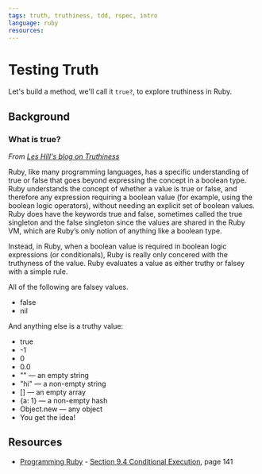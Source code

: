 ```yaml
---
tags: truth, truthiness, tdd, rspec, intro
language: ruby
resources: 
---
```


# Testing Truth

Let's build a method, we'll call it `true?`, to explore truthiness in Ruby.

## Background

### What is true?

_From [Les Hill's blog on Truthiness](http://blog.leshill.org/blog/2012/03/25/a-question-of-truth.html)_

Ruby, like many programming languages, has a specific understanding of true or false that goes beyond expressing the concept in a boolean type. Ruby understands the concept of whether a value is true or false, and therefore any expression requiring a boolean value (for example, using the boolean logic operators), without needing an explicit set of boolean values. Ruby does have the keywords true and false, sometimes called the true singleton and the false singleton since the values are shared in the Ruby VM, which are Ruby’s only notion of anything like a boolean type.

Instead, in Ruby, when a boolean value is required in boolean logic expressions (or conditionals), Ruby is really only concered with the truthyness of the value. Ruby evaluates a value as either truthy or falsey with a simple rule.

All of the following are falsey values.

* false
* nil

And anything else is a truthy value:

* true
* -1
* 0
* 0.0
* "" — an empty string
* "hi" — a non-empty string
* [] — an empty array
* {a: 1} — a non-empty hash
* Object.new — any object
* You get the idea!

## Resources
* [Programming Ruby](http://books.flatironschool.com/books/11) - [Section 9.4 Conditional Execution](http://books.flatironschool.com/books/11), page 141
